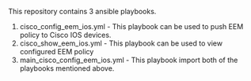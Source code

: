 This repository contains 3 ansible playbooks. 
1. cisco_config_eem_ios.yml - This playbook can be used to push EEM policy to Cisco IOS devices.
2. cisco_show_eem_ios.yml - This playbook can be used to view configured EEM policy
3. main_cisco_config_eem_ios.yml - This playbook import both of the playbooks mentioned above. 

